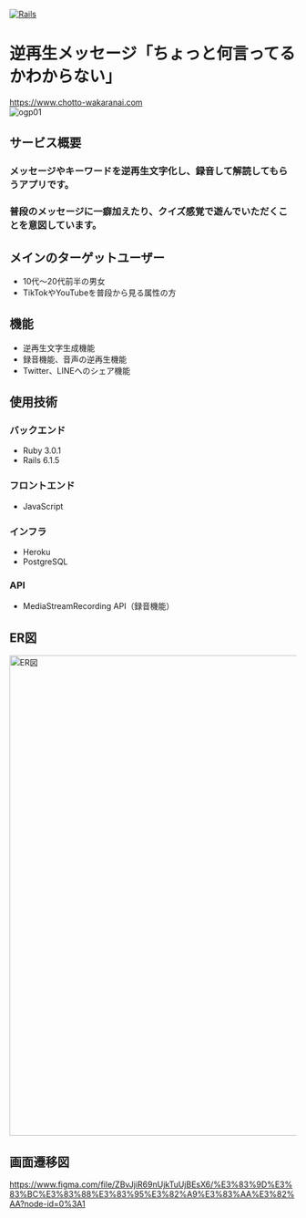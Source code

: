 [![Rails](https://img.shields.io/badge/Rails-v6.1.5-%23a72332)](https://rubygems.org/gems/rails/versions/6.1.5)

# 逆再生メッセージ「ちょっと何言ってるかわからない」
https://www.chotto-wakaranai.com  
![ogp01](https://user-images.githubusercontent.com/85027739/167819606-3627e3d8-0a72-49e8-b146-6e2da75ad135.png)

## サービス概要
### メッセージやキーワードを逆再生文字化し、録音して解読してもらうアプリです。
### 普段のメッセージに一癖加えたり、クイズ感覚で遊んでいただくことを意図しています。

## メインのターゲットユーザー
- 10代〜20代前半の男女  
- TikTokやYouTubeを普段から見る属性の方  

## 機能
- 逆再生文字生成機能  
- 録音機能、音声の逆再生機能  
- Twitter、LINEへのシェア機能  

## 使用技術
### バックエンド
- Ruby 3.0.1  
- Rails 6.1.5  
### フロントエンド
- JavaScript  
### インフラ
- Heroku  
- PostgreSQL  
### API
- MediaStreamRecording API（録音機能）  

## ER図
<img width="843" alt="ER図" src="https://user-images.githubusercontent.com/85027739/170182022-c5f4a498-1215-42ab-9eac-7806933184e7.png">

## 画面遷移図
https://www.figma.com/file/ZBvJjiR69nUjkTuUjBEsX6/%E3%83%9D%E3%83%BC%E3%83%88%E3%83%95%E3%82%A9%E3%83%AA%E3%82%AA?node-id=0%3A1  
